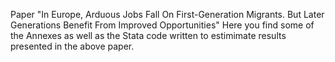 Paper "In Europe, Arduous Jobs Fall On First-Generation Migrants. But Later Generations Benefit From Improved Opportunities"
Here you find some of the Annexes  as well as the Stata code written to estimimate results presented in the above paper. 
